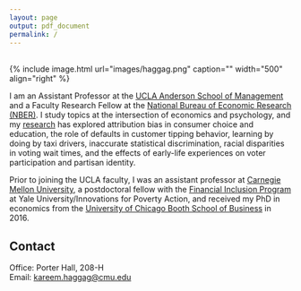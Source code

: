 ```yaml
---
layout: page
output: pdf_document
permalink: /
---
```

<br />
{% include image.html url="images/haggag.png" caption="" width="500" align="right" %}

I am an Assistant Professor at the [UCLA Anderson School of Management] and a Faculty Research Fellow at the [National Bureau of Economic Research (NBER)]. I study topics at the intersection of economics and psychology, and my [research] has explored attribution bias in consumer choice and education, the role of defaults in customer tipping behavior, learning by doing by taxi drivers, inaccurate statistical discrimination, racial disparities in voting wait times, and the effects of early-life experiences on voter participation and partisan identity. 

Prior to joining the UCLA faculty, I was an assistant professor at [Carnegie Mellon University], a postdoctoral fellow with the [Financial Inclusion Program] at Yale University/Innovations for Poverty Action, and received my PhD in economics from the [University of Chicago Booth School of Business] in 2016.

## Contact

Office: Porter Hall, 208-H <br />
Email: [kareem.haggag@cmu.edu]


[kareem.haggag@cmu.edu]: mailto:kareem.haggag@cmu.edu
[UCLA Anderson School of Management]: https://www.anderson.ucla.edu/faculty-and-research/behavioral-decision-making/faculty
[National Bureau of Economic Research (NBER)]: https://www.nber.org/people/kareem_haggag
[Carnegie Mellon University]: http://www.cmu.edu/dietrich/sds/index.html
[Financial Inclusion Program]: http://www.poverty-action.org/program-area/financial-inclusion
[University of Chicago Booth School of Business]: https://www.chicagobooth.edu
[research]: http://www.kareemhaggag.com/research
[UCLA Anderson School of Management]: https://www.anderson.ucla.edu/faculty-and-research/behavioral-decision-making